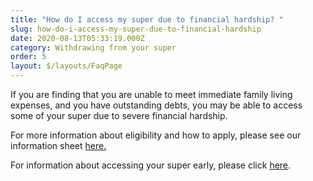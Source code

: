 ```yaml
---
title: "How do I access my super due to financial hardship? "
slug: how-do-i-access-my-super-due-to-financial-hardship
date: 2020-08-13T05:33:19.000Z
category: Withdrawing from your super
order: 5
layout: $/layouts/FaqPage
---
```

If you are finding that you are unable to meet immediate family living expenses, and you have outstanding debts, you may be able to access some of your super due to severe financial hardship.

For more information about eligibility and how to apply, please see our information sheet [here.](https://www.futuresuper.com.au/financialhardshipinformation)

For information about accessing your super early, please click [here](https://www.futuresuper.com.au/faqs/can-i-access-my-super-early/).